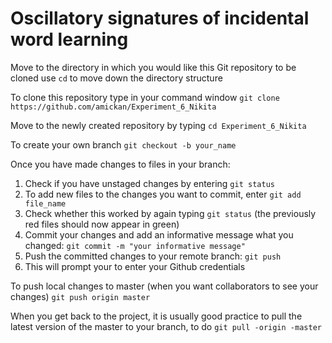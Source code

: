 # Oscillatory signatures of incidental word learning

Move to the directory in which you would like this Git repository to be cloned
use ```cd``` to move down the directory structure

To clone this repository type in your command window 
```git clone https://github.com/amickan/Experiment_6_Nikita```

Move to the newly created repository by typing
```cd Experiment_6_Nikita```

To create your own branch 
``git checkout -b your_name``

Once you have made changes to files in your branch:
1. Check if you have unstaged changes by entering ``git status``
2. To add new files to the changes you want to commit, enter ``git add file_name``
3. Check whether this worked by again typing ``git status`` (the previously red files should now appear in green)
4. Commit your changes and add an informative message what you changed: ``git commit -m "your informative message"``
5. Push the committed changes to your remote branch: ``git push ``
6. This will prompt your to enter your Github credentials 

To push local changes to master (when you want collaborators to see your changes)
```git push origin master```

When you get back to the project, it is usually good practice to pull the latest version of the master to your branch, to do ``git pull -origin -master``
